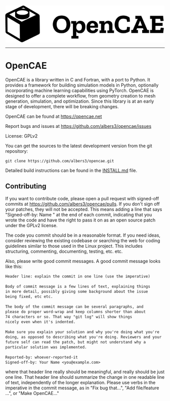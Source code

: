 ![OpenCAE logo](opencae.png)

---

# OpenCAE

OpenCAE is a library written in C and Fortran, with a port to Python. 
It provides a framework for building simulation models in Python,
optionally incorporating machine learning capabilities using PyTorch.
OpenCAE is designed to offer a complete workflow, from geometry creation
to mesh generation, simulation, and optimization. Since this library is
at an early stage of development, there will be breaking changes.

OpenCAE can be found at https://opencae.net

Report bugs and issues at https://github.com/albers3/opencae/issues

License: GPLv2

You can get the sources to the latest development version from the
git repository:

```
git clone https://github.com/albers3/opencae.git
```

Detailed build instructions can be found in the [INSTALL.md](/INSTALL.md)
file.

## Contributing

If you want to contribute code, please open a pull request with signed-off
commits at https://github.com/albers3/opencae/pulls.
If you don't sign off your patches, they will not be accepted. 
This means adding a line that says "Signed-off-by: Name <email>" at the
end of each commit, indicating that you wrote the code and have the right
to pass it on as an open source patch under the GPLv2 license.

The code you commit should be in a reasonable format. If you need ideas,
consider reviewing the existing codebase or searching the web for coding
guidelines similar to those used in the Linux project. This includes
structuring, commenting, documenting, testing, etc. etc.

Also, please write good commit messages. A good commit message looks
like this:

```
Header line: explain the commit in one line (use the imperative)

Body of commit message is a few lines of text, explaining things
in more detail, possibly giving some background about the issue
being fixed, etc etc.

The body of the commit message can be several paragraphs, and
please do proper word-wrap and keep columns shorter than about
74 characters or so. That way "git log" will show things
nicely even when it's indented.

Make sure you explain your solution and why you're doing what you're
doing, as opposed to describing what you're doing. Reviewers and your
future self can read the patch, but might not understand why a
particular solution was implemented.

Reported-by: whoever-reported-it
Signed-off-by: Your Name <you@example.com>
```

where that header line really should be meaningful, and really should be
just one line.  That header line should summarize the change in one
readable line of text, independently of the longer explanation.
Please use verbs in the imperative in the commit message, as in
"Fix bug that...", "Add file/feature ...", or "Make OpenCAE..."
